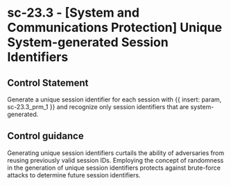 # sc-23.3 - \[System and Communications Protection\] Unique System-generated Session Identifiers

## Control Statement

Generate a unique session identifier for each session with {{ insert: param, sc-23.3_prm_1 }} and recognize only session identifiers that are system-generated.

## Control guidance

Generating unique session identifiers curtails the ability of adversaries from reusing previously valid session IDs. Employing the concept of randomness in the generation of unique session identifiers protects against brute-force attacks to determine future session identifiers.
